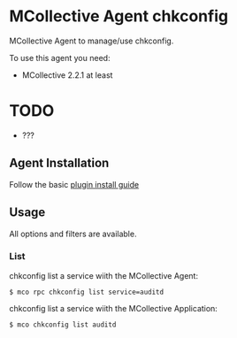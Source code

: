 # MCollective Agent chkconfig

MCollective Agent to manage/use chkconfig.

To use this agent you need:

  * MCollective 2.2.1 at least

# TODO

  * ???

## Agent Installation

Follow the basic [plugin install guide](http://projects.puppetlabs.com/projects/mcollective-plugins/wiki/InstalingPlugins)

## Usage

All options and filters are available.

### List

chkconfig list a service wiith the MCollective Agent:

    $ mco rpc chkconfig list service=auditd

chkconfig list a service wiith the MCollective Application:

    $ mco chkconfig list auditd

